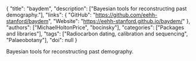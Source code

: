 {
  "title": "baydem",
  "description": ["Bayesian tools for reconstructing past demography."],
  "links": {
    "GitHub": "https://github.com/eehh-stanford/baydem",
    "Website": "https://eehh-stanford.github.io/baydem/"
  },
  "authors": ["MichaelHoltonPrice", "bocinsky"],
  "categories": ["Packages and libraries"],
  "tags": ["Radiocarbon dating, calibration and sequencing", "Palaeobotany"],
  "doi": null
}

<!-- Generated by csv2md.R – do not edit by hand -->

Bayesian tools for reconstructing past demography.